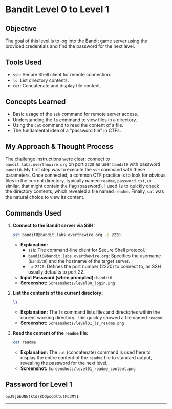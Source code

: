 # Bandit Level 0 to Level 1

## Objective
The goal of this level is to log into the Bandit game server using the provided credentials and find the password for the next level.

## Tools Used
* `ssh`: Secure Shell client for remote connection.
* `ls`: List directory contents.
* `cat`: Concatenate and display file content.

## Concepts Learned
* Basic usage of the `ssh` command for remote server access.
* Understanding the `ls` command to view files in a directory.
* Using the `cat` command to read the content of a file.
* The fundamental idea of a "password file" in CTFs.

## My Approach & Thought Process
The challenge instructions were clear: connect to `bandit.labs.overthewire.org` on port `2220` as user `bandit0` with password `bandit0`. My first step was to execute the `ssh` command with these parameters. Once connected, a common CTF practice is to look for obvious files in the current directory, typically named `readme`, `password.txt`, or similar, that might contain the flag (password). I used `ls` to quickly check the directory contents, which revealed a file named `readme`. Finally, `cat` was the natural choice to view its content.

## Commands Used

1.  **Connect to the Bandit server via SSH:**
    ```bash
    ssh bandit0@bandit.labs.overthewire.org -p 2220
    ```
    * **Explanation:**
        * `ssh`: The command-line client for Secure Shell protocol.
        * `bandit0@bandit.labs.overthewire.org`: Specifies the username (`bandit0`) and the hostname of the target server.
        * `-p 2220`: Defines the port number (2220) to connect to, as SSH usually defaults to port 22.
    * **Input Password (when prompted):** `bandit0`
    * **Screenshot:** `Screenshots/level00_login.png`

2.  **List the contents of the current directory:**
    ```bash
    ls
    ```
    * **Explanation:** The `ls` command lists files and directories within the current working directory. This quickly showed a file named `readme`.
    * **Screenshot:** `Screenshots/level01_ls_readme.png`

3.  **Read the content of the `readme` file:**
    ```bash
    cat readme
    ```
    * **Explanation:** The `cat` (concatenate) command is used here to display the entire content of the `readme` file to standard output, revealing the password for the next level.
    * **Screenshot:** `Screenshots/level01_readme_content.png` 

## Password for Level 1
`boJ9jbbUNNfktd78OOpsqOltutMc3MY1`

---
